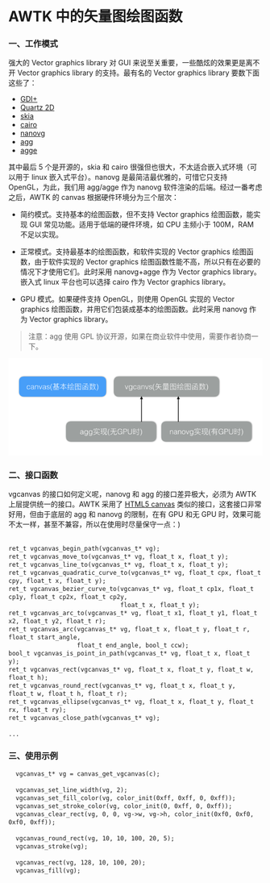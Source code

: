 # AWTK 中的矢量图绘图函数

### 一、工作模式

强大的 Vector graphics library 对 GUI 来说至关重要，一些酷炫的效果更是离不开 Vector graphics library 的支持。最有名的 Vector graphics library 要数下面这些了：

* [GDI+](https://msdn.microsoft.com/en-us/library/ms533798(v=VS.85).aspx)
* [Quartz 2D](https://developer.apple.com/library/content/documentation/GraphicsImaging/Conceptual/drawingwithquartz2d/dq_overview/dq_overview.html)
* [skia](https://skia.org/)
* [cairo](https://www.cairographics.org/)
* [nanovg](https://github.com/memononen/nanovg)
* [agg](http://www.antigrain.com)
* [agge](https://github.com/tyoma/agge)

其中最后 5 个是开源的，skia 和 cairo 很强但也很大，不太适合嵌入式环境（可以用于 linux 嵌入式平台）。nanovg 是最简洁最优雅的，可惜它只支持 OpenGL，为此，我们用 agg/agge 作为 nanovg 软件渲染的后端。经过一番考虑之后，AWTK 的 canvas 根据硬件环境分为三个层次：

* 简约模式。支持基本的绘图函数，但不支持 Vector graphics 绘图函数，能实现 GUI 常见功能。适用于低端的硬件环境，如 CPU 主频小于 100M，RAM 不足以实现。

* 正常模式。支持最基本的绘图函数，和软件实现的 Vector graphics 绘图函数，由于软件实现的 Vector graphics 绘图函数性能不高，所以只有在必要的情况下才使用它们。此时采用 nanovg+agge 作为 Vector graphics library。嵌入式 linux 平台也可以选择 cairo 作为 Vector graphics library。

* GPU 模式。如果硬件支持 OpenGL，则使用 OpenGL 实现的 Vector graphics 绘图函数，并用它们包装成基本的绘图函数。此时采用 nanovg 作为 Vector graphics library。

> 注意：agg 使用 GPL 协议开源，如果在商业软件中使用，需要作者协商一下。

![](images/canvas.png)

### 二、接口函数

vgcanvas 的接口如何定义呢，nanovg 和 agg 的接口差异极大，必须为 AWTK 上层提供统一的接口。AWTK 采用了 [HTML5 canvas](http://www.w3school.com.cn/tags/html_ref_canvas.asp) 类似的接口，这套接口非常好用，但由于底层的 agg 和 nanovg 的限制，在有 GPU 和无 GPU 时，效果可能不太一样，甚至不兼容，所以在使用时尽量保守一点：)

```

ret_t vgcanvas_begin_path(vgcanvas_t* vg);
ret_t vgcanvas_move_to(vgcanvas_t* vg, float_t x, float_t y); 
ret_t vgcanvas_line_to(vgcanvas_t* vg, float_t x, float_t y); 
ret_t vgcanvas_quadratic_curve_to(vgcanvas_t* vg, float_t cpx, float_t cpy, float_t x, float_t y); 
ret_t vgcanvas_bezier_curve_to(vgcanvas_t* vg, float_t cp1x, float_t cp1y, float_t cp2x, float_t cp2y,
                               float_t x, float_t y); 
ret_t vgcanvas_arc_to(vgcanvas_t* vg, float_t x1, float_t y1, float_t x2, float_t y2, float_t r); 
ret_t vgcanvas_arc(vgcanvas_t* vg, float_t x, float_t y, float_t r, float_t start_angle,
                   float_t end_angle, bool_t ccw);
bool_t vgcanvas_is_point_in_path(vgcanvas_t* vg, float_t x, float_t y); 
ret_t vgcanvas_rect(vgcanvas_t* vg, float_t x, float_t y, float_t w, float_t h); 
ret_t vgcanvas_round_rect(vgcanvas_t* vg, float_t x, float_t y, float_t w, float_t h, float_t r); 
ret_t vgcanvas_ellipse(vgcanvas_t* vg, float_t x, float_t y, float_t rx, float_t ry);
ret_t vgcanvas_close_path(vgcanvas_t* vg);

...

```

### 三、使用示例

```
  vgcanvas_t* vg = canvas_get_vgcanvas(c);

  vgcanvas_set_line_width(vg, 2); 
  vgcanvas_set_fill_color(vg, color_init(0xff, 0xff, 0, 0xff));
  vgcanvas_set_stroke_color(vg, color_init(0, 0xff, 0, 0xff));
  vgcanvas_clear_rect(vg, 0, 0, vg->w, vg->h, color_init(0xf0, 0xf0, 0xf0, 0xff));
  
  vgcanvas_round_rect(vg, 10, 10, 100, 20, 5); 
  vgcanvas_stroke(vg);

  vgcanvas_rect(vg, 128, 10, 100, 20);
  vgcanvas_fill(vg);
```
